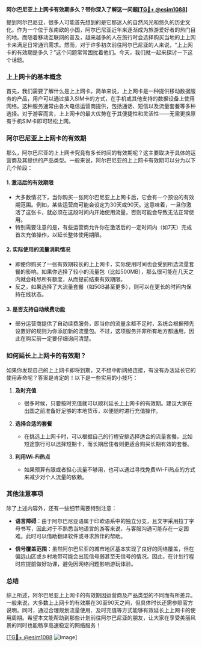 **阿尔巴尼亚上上网卡有效期多久？带你深入了解这一问题[[TG💪+ @esim1088](https://t.me/s/esim1088)]**

提到阿尔巴尼亚，很多人可能首先想到的是它那迷人的自然风光和悠久的历史文化。作为一个位于东南欧的小国，阿尔巴尼亚近年来逐渐成为旅游爱好者的热门目的地。而随着移动互联网的普及，越来越多的人在旅行时会选择购买当地的上上网卡来满足日常通讯需求。然而，对于许多初次前往阿尔巴尼亚的人来说，“上上网卡的有效期是多久？”这个问题常常困扰着他们。今天，我们就一起来探讨一下这个话题。

### 上上网卡的基本概念

首先，我们需要了解什么是上上网卡。简单来说，上上网卡是一种提供移动数据服务的产品，用户可以通过插入SIM卡的方式，在手机或其他支持的数据设备上使用网络。这种服务通常由各大电信运营商提供，包括通话、短信以及流量套餐等多种选择。对于游客而言，上上网卡的最大优势在于其便捷性和灵活性——无需更换原有手机SIM卡即可轻松上网。

### 阿尔巴尼亚上上网卡的有效期

那么，阿尔巴尼亚的上上网卡究竟有多长时间的有效期呢？这主要取决于具体的运营商及其提供的产品类型。一般来说，阿尔巴尼亚的上上网卡有效期可以分为以下几个阶段：

#### 1. **激活后的有效期限**
   - 大多数情况下，当你购买一张阿尔巴尼亚上上网卡后，它会有一个预设的有效期范围。例如，某些运营商可能会设定为30天或90天。这意味着，一旦你激活了这张卡，就必须在这段时间内开始使用流量，否则可能会导致无法正常使用。
   - 特别需要注意的是，有些运营商允许你在激活后的一定时间内（如7天）完成首次充值操作，以延长整体使用期限。

#### 2. **实际使用的流量消耗情况**
   - 即便你购买了一张有效期较长的上上网卡，实际使用时间也会受到所选流量套餐的影响。如果你选择了较小的流量包（比如500MB），那么很可能在几天之内就会耗尽所有额度，从而提前结束有效期限。
   - 反之，如果选择了大流量套餐（如5GB甚至更多），则可以在更长的时间内保持在线状态。

#### 3. **是否支持自动续费功能**
   - 部分运营商提供了自动续费服务，即当你的流量余额不足时，系统会根据预先设置好的规则为你添加新的流量包。不过，这项服务并非所有地方都通用，因此在购买前一定要仔细询问清楚。

### 如何延长上上网卡的有效期？

如果你发现自己的上上网卡即将到期，又不想中断网络连接，有没有办法延长它的使用寿命呢？答案是肯定的！以下是一些实用的小技巧：

1. **及时充值**
   - 很多时候，只要按时充值就可以顺利延长上上网卡的有效期。建议大家在出国之前准备好足够的本地货币，以便随时进行充值操作。

2. **选择合适的套餐**
   - 在挑选上上网卡时，可以根据自己的行程安排选择适合的流量套餐。比如短途旅行可以选择短期卡，而长期居住者则更适合购买长期有效的套餐。

3. **利用Wi-Fi热点**
   - 如果预算有限或者担心流量不够用，也可以通过寻找免费Wi-Fi热点的方式来减少对个人流量的依赖。

### 其他注意事项

除了上述内容外，还有一些细节需要特别注意：

- **语言障碍**：由于阿尔巴尼亚语属于印欧语系中的独立分支，且文字采用拉丁字母书写，因此对于不熟悉当地语言的游客来说，与客服沟通可能存在一定困难。此时可以借助翻译软件或寻求旅伴的帮助。
  
- **信号覆盖范围**：虽然阿尔巴尼亚的城市地区基本实现了良好的网络覆盖，但在偏远山区或乡村地带可能会出现信号弱甚至无信号的情况。因此，在计划行程时应提前做好功课，避免因网络问题影响游玩体验。

### 总结

综上所述，阿尔巴尼亚上上网卡的有效期因运营商及产品类型的不同而有所差异。一般来说，大多数上上网卡的有效期在30至90天之间，但具体时长还需参照官方说明。同时，通过合理规划流量使用、及时充值等方式能够有效延长上上网卡的使用周期。希望本文能帮助到那些计划前往阿尔巴尼亚的朋友，让大家在享受美丽风景的同时也能畅享高速稳定的网络服务！

[[TG💪+ @esim1088](https://t.me/s/esim1088) ![Image](https://i.postimg.cc/4NQfJmqS/Snipaste-2025-05-13-00-14-12.png)]